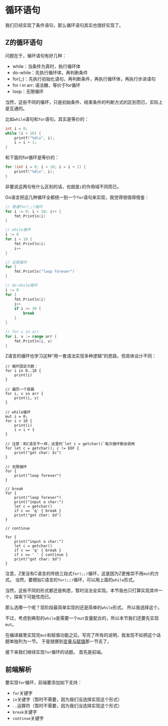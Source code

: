 # 循环语句

我们已经实现了条件语句，那么循环语句其实也很好实现了。

## Z的循环语句

问题在于，循环语句有好几种：

- while：当条件为真时，执行循环体
- do-while：先执行循环体，再判断条件
- for(;;)：先执行初始化语句，再判断条件，再执行循环体，再执行步进语句
- for i in arr: 语法糖，等价于for循环
- loop：无限循环

当然，这些不同的循环，只是初始条件、结束条件的判断方式的区别而已，实际上是互通的。

比如`while`语句和`for`语句，其实是等价的：

```c
int i = 0;
while (i < 10) {
    printf("%d\n", i);
    i = i + 1;
}
```

和下面的for循环是等价的：

```c
for (int i = 0; i < 10; i = i + 1) {
    printf("%d\n", i);
}
```

非要说这两句有什么区别的话，也就是`i`的作用域不同而已。

Go语言把这几种循环全都统一到一个`for`语句来实现，我觉得很值得借鉴：

```go
// 普通for(;;)循环
for i := 0; i < 10; i++ {
    fmt.Println(i)
}

// while循环
i := 0
for i < 10 {
    fmt.Println(i)
    i++
}

// 无限循环
for {
    fmt.Println("loop forever")
}

// do-while循环
i := 0
for {
    fmt.Println(i)
    i++
    if i >= 10 {
        break
    }
}

// for i in arr
for i, v := range arr {
    fmt.Println(i, v)
}
```

Z语言的循环也学习这种“用一套语法实现多种逻辑”的思路，但具体设计不同：

```z
// 循环固定次数：
for i in 0..10 {
    print(i)
}

// 遍历一个容器
for i, v in arr {
    print(i, v)
}

// while循环
mut i = 0;
for i < 10 {
    print(i)
    i = i + 1
}

// 注意：和C语言不一样，这里的`let c = getchar()`每次循环都会调用
for let c = getchar(); c != EOF {
    print("got char: $c")
}

// 无限循环
for {
    print("loop forever")
}

// break
for {
    print("loop forever")
    print("input a char:")
    let c = getchar()
    if c == 'q' { break }
    print("got char: $d")
}

// continue

for {
    print("input a char:")
    let c = getchar()
    if c == 'q' { break }
    if c == ' ' { continue }
    print("got char: $d")
}
```

注意，Z里没有C语言的传统三段式`for(;;)`循环，这是因为Z更推崇不用`mut`的方式。
当然，要模拟C语言的`for(;;)`循环，可以用上面的`while`形式。

当然，这些不同的形式都还是构思，暂时没法全实现。本节我也只打算实现其中一个，探索下可能性而已。

那么选哪一个呢？现阶段最简单实现的还是简单的`while`形式。
所以我选择这个。

不过，考虑到典型的`while`是需要一个`mut`变量配合的，所以本节我们还要先实现`mut`。

在编译器里实现完`mut`和赋值功能之后，写完了所有的说明，我发现不如把这个话题单独列为一节。
于是就挪到[变量与赋值](./变量与赋值.md)那一节去了。

接下来我们继续实现`for`循环的话题。
首先是前端。

## 前端解析

要实现`for`循环，前端要添加如下支持：

- `for`关键字
- `in`关键字（暂时不需要，因为我们没选择实现这个形式）
- `..`运算符（暂时不需要，因为我们没选择实现这个形式）
- `break`关键字
- `continue`关键字